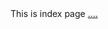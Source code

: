 <html>
  <head>
    <title>
      A new page. </title>
  </head>
  <body>
    This is index page </body>
  <a href="page.jsp"> .... </a>
  </body>
  </html
  
